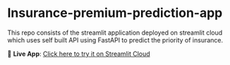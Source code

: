 # Insurance-premium-prediction-app
This repo consists of the streamlit application deployed on streamlit cloud which uses self built API using FastAPI to predict the priority of insurance.

🔗 **Live App**: [Click here to try it on Streamlit Cloud](https://<your-streamlit-app-url>)
